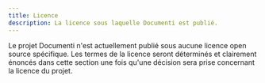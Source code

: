 ```yaml
---
title: Licence
description: La licence sous laquelle Documenti est publié.
---
```


Le projet Documenti n'est actuellement publié sous aucune licence open source spécifique. Les termes de la licence seront déterminés et clairement énoncés dans cette section une fois qu'une décision sera prise concernant la licence du projet. 
